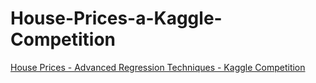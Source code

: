 # House-Prices-a-Kaggle-Competition
[House Prices - Advanced Regression Techniques - Kaggle Competition](https://www.kaggle.com/competitions/house-prices-advanced-regression-techniques)


